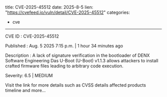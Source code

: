  
title: CVE-2025-45512
date: 2025-8-5
lien: "https://cvefeed.io/vuln/detail/CVE-2025-45512"
categories:
  - cve
---

CVE ID : CVE-2025-45512

Published :  Aug. 5
2025
7:15 p.m. | 1 hour
34 minutes ago

Description : A lack of signature verification in the bootloader of DENX Software Engineering Das U-Boot (U-Boot) v1.1.3 allows attackers to install crafted firmware files
leading to arbitrary code execution.

Severity: 6.5 | MEDIUM

Visit the link for more details
such as CVSS details
affected products
timeline
and more...
